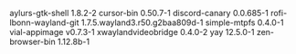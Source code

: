aylurs-gtk-shell 1.8.2-2
cursor-bin 0.50.7-1
discord-canary 0.0.685-1
rofi-lbonn-wayland-git 1.7.5.wayland3.r50.g2baa809d-1
simple-mtpfs 0.4.0-1
vial-appimage v0.7.3-1
xwaylandvideobridge 0.4.0-2
yay 12.5.0-1
zen-browser-bin 1.12.8b-1
